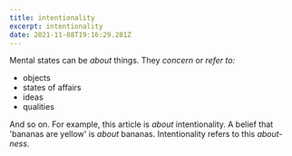 ```yaml
---
title: intentionality
excerpt: intentionality
date: 2021-11-08T19:16:29.281Z
---
```

Mental states can be *about* things. They *concern* or *refer to:* 

* objects
* states of affairs
* ideas
* qualities

And so on. For example, this article is *about* intentionality. A belief that 'bananas are yellow' is *about* bananas. Intentionality refers to this *about-ness*.